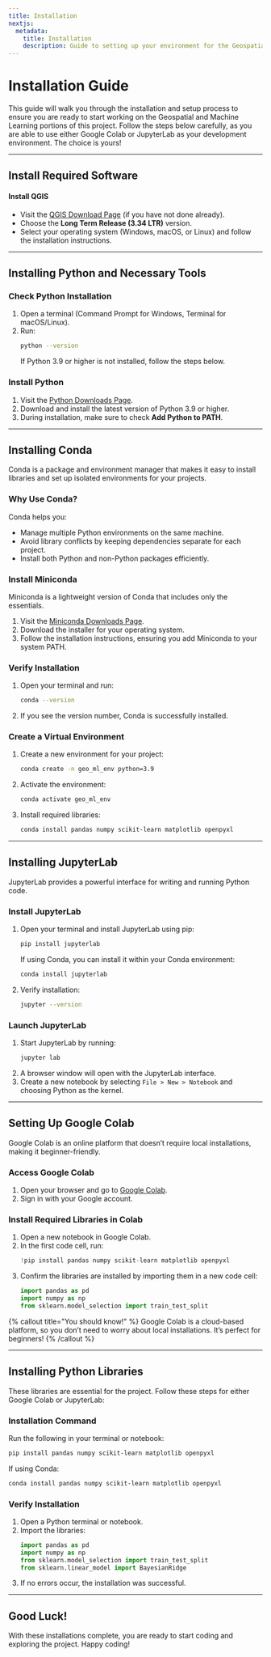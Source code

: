 ```yaml
---
title: Installation
nextjs:
  metadata:
    title: Installation
    description: Guide to setting up your environment for the Geospatial and Machine Learning portions of the project.
---
```


# Installation Guide

This guide will walk you through the installation and setup process to ensure you are ready to start working on the Geospatial and Machine Learning portions of this project. Follow the steps below carefully, as you are able to use either Google Colab or JupyterLab as your development environment. The choice is yours!

---

## Install Required Software

#### **Install QGIS**

- Visit the [QGIS Download Page](https://qgis.org/download/) (if you have not done already).
- Choose the **Long Term Release (3.34 LTR)** version.
- Select your operating system (Windows, macOS, or Linux) and follow the installation instructions.

---

## Installing Python and Necessary Tools

### Check Python Installation

1. Open a terminal (Command Prompt for Windows, Terminal for macOS/Linux).
2. Run:
   ```bash
   python --version
   ```
   If Python 3.9 or higher is not installed, follow the steps below.

### Install Python

1. Visit the [Python Downloads Page](https://www.python.org/downloads/).
2. Download and install the latest version of Python 3.9 or higher.
3. During installation, make sure to check **Add Python to PATH**.

---

## Installing Conda

Conda is a package and environment manager that makes it easy to install libraries and set up isolated environments for your projects.

### Why Use Conda?

Conda helps you:

- Manage multiple Python environments on the same machine.
- Avoid library conflicts by keeping dependencies separate for each project.
- Install both Python and non-Python packages efficiently.

### Install Miniconda

Miniconda is a lightweight version of Conda that includes only the essentials.

1. Visit the [Miniconda Downloads Page](https://docs.conda.io/en/latest/miniconda.html).
2. Download the installer for your operating system.
3. Follow the installation instructions, ensuring you add Miniconda to your system PATH.

### Verify Installation

1. Open your terminal and run:
   ```bash
   conda --version
   ```
2. If you see the version number, Conda is successfully installed.

### Create a Virtual Environment

1. Create a new environment for your project:
   ```bash
   conda create -n geo_ml_env python=3.9
   ```
2. Activate the environment:
   ```bash
   conda activate geo_ml_env
   ```
3. Install required libraries:
   ```bash
   conda install pandas numpy scikit-learn matplotlib openpyxl
   ```

---

## Installing JupyterLab

JupyterLab provides a powerful interface for writing and running Python code.

### Install JupyterLab

1. Open your terminal and install JupyterLab using pip:
   ```bash
   pip install jupyterlab
   ```
   If using Conda, you can install it within your Conda environment:
   ```bash
   conda install jupyterlab
   ```
2. Verify installation:
   ```bash
   jupyter --version
   ```

### Launch JupyterLab

1. Start JupyterLab by running:
   ```bash
   jupyter lab
   ```
2. A browser window will open with the JupyterLab interface.
3. Create a new notebook by selecting `File > New > Notebook` and choosing Python as the kernel.

---

## Setting Up Google Colab

Google Colab is an online platform that doesn’t require local installations, making it beginner-friendly.

### Access Google Colab

1. Open your browser and go to [Google Colab](https://colab.research.google.com).
2. Sign in with your Google account.

### Install Required Libraries in Colab

1. Open a new notebook in Google Colab.
2. In the first code cell, run:
   ```python
   !pip install pandas numpy scikit-learn matplotlib openpyxl
   ```
3. Confirm the libraries are installed by importing them in a new code cell:
   ```python
   import pandas as pd
   import numpy as np
   from sklearn.model_selection import train_test_split
   ```

{% callout title="You should know!" %}
Google Colab is a cloud-based platform, so you don’t need to worry about local installations. It’s perfect for beginners!
{% /callout %}

---

## Installing Python Libraries

These libraries are essential for the project. Follow these steps for either Google Colab or JupyterLab:

### Installation Command

Run the following in your terminal or notebook:

```bash
pip install pandas numpy scikit-learn matplotlib openpyxl
```

If using Conda:

```bash
conda install pandas numpy scikit-learn matplotlib openpyxl
```

### Verify Installation

1. Open a Python terminal or notebook.
2. Import the libraries:
   ```python
   import pandas as pd
   import numpy as np
   from sklearn.model_selection import train_test_split
   from sklearn.linear_model import BayesianRidge
   ```
3. If no errors occur, the installation was successful.

---

## Good Luck!

With these installations complete, you are ready to start coding and exploring the project. Happy coding!
